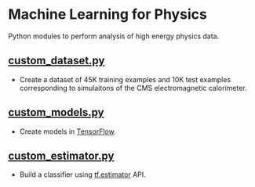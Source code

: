 # Machine Learning for Physics
 
Python modules to perform analysis of high energy physics data.

## [custom_dataset.py](python/custom_dataset.py)
- Create a dataset of 45K training examples and 10K test examples corresponding to simulaitons of the CMS electromagnetic calorimeter.

## [custom_models.py](python/custom_models.py)
- Create models in [TensorFlow](https://www.tensorflow.org).

## [custom_estimator.py](python/custom_estimator.py)
- Build a classifier using [tf.estimator](https://www.tensorflow.org/api_docs/python/tf/estimator) API.
